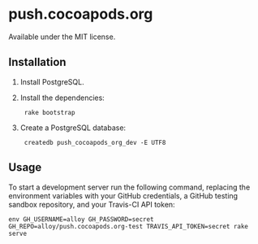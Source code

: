 # push.cocoapods.org

Available under the MIT license.

## Installation

1. Install PostgreSQL.

2. Install the dependencies:

        rake bootstrap

3. Create a PostgreSQL database:

        createdb push_cocoapods_org_dev -E UTF8

## Usage

To start a development server run the following command, replacing the environment variables with
your GitHub credentials, a GitHub testing sandbox repository, and your Travis-CI API token:

    env GH_USERNAME=alloy GH_PASSWORD=secret GH_REPO=alloy/push.cocoapods.org-test TRAVIS_API_TOKEN=secret rake serve

